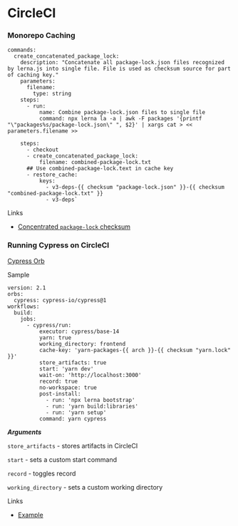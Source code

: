 # CircleCI

### Monorepo Caching

```
commands:
  create_concatenated_package_lock:
    description: "Concatenate all package-lock.json files recognized by lerna.js into single file. File is used as checksum source for part of caching key."
    parameters:
      filename:
        type: string
    steps:
      - run:
          name: Combine package-lock.json files to single file
          command: npx lerna la -a | awk -F packages '{printf "\"packages%s/package-lock.json\" ", $2}' | xargs cat > << parameters.filename >>

```

```
    steps:
      - checkout
      - create_concatenated_package_lock:
          filename: combined-package-lock.txt
      ## Use combined-package-lock.text in cache key
      - restore_cache:
          keys:
            - v3-deps-{{ checksum "package-lock.json" }}-{{ checksum "combined-package-lock.txt" }}
            - v3-deps`
```

Links

- [Concentrated `package-lock` checksum](https://circleci.com/docs/2.0/caching/#creating-and-building-a-concatenated-package-lock-file)


### Running Cypress on CircleCI

[Cypress Orb](https://circleci.com/developer/orbs/orb/cypress-io/cypress)

Sample

```
version: 2.1
orbs:
  cypress: cypress-io/cypress@1
workflows:
  build:
    jobs:
      - cypress/run:
          executor: cypress/base-14
          yarn: true
          working_directory: frontend
          cache-key: 'yarn-packages-{{ arch }}-{{ checksum "yarn.lock" }}'
          store_artifacts: true
          start: 'yarn dev'
          wait-on: 'http://localhost:3000'
          record: true
          no-workspace: true
          post-install:
            - run: 'npx lerna bootstrap'
            - run: 'yarn build:libraries'
            - run: 'yarn setup'
          command: yarn cypress
```

***Arguments***

`store_artifacts` - stores artifacts in CircleCI

`start` - sets a custom start command

`record` - toggles record

`working_directory` - sets a custom working directory 

Links

- [Example](https://github.com/cypress-io/cypress-example-circleci-orb/blob/master/.circleci/config.yml)


